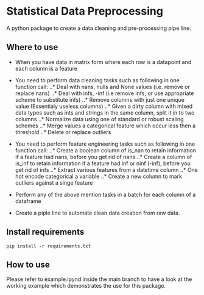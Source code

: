 # Statistical Data Preprocessing

A python package to create a data cleaning and pre-processing pipe line. 

## Where to use

- When you have data in matrix form where each row is a datapoint and each column is a feature

- You need to perform data cleaning tasks such as following in one function call:
..* Deal with nans, nulls and None values (i.e. remove or replace nans)
..* Deal with infs, -inf (i.e remove infs, or use appropriate scheme to substitute infs)
..* Remove columns with just one unique value (Essentialy useless columns)
..* Given a dirty column with mixed data types such as ints and strings in the same column, split it in to two columns
..* Normalize data using one of standard or robust scaling schemes
..* Merge values a categorical feature which occur less then a threshold
..* Delete or replace outliers

- You need to perform feature engineering tasks such as following in one function call:
..* Create a boolean column of is_nan to retain information if a feature had nans, before you get rid of nans
..* Create a column of is_inf to retain information if a feature had inf or ninf (-inf), before you get rid of infs
..* Extract various features from a datetime column
..* One hot encode categorical a variable
..* Create a new column to mark outliers against a singe feature 

- Perform any of the above mention tasks in a batch for each column of a dataframe

- Create a piple line to automate clean data creation from raw data.


## Install requirements
```
pip install -r requirements.txt
```

## How to use

Please refer to example.ipynd inside the main branch to have a look at the working example which demonstrates the use for this package.



